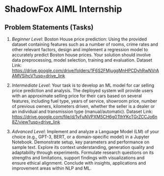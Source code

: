 # ShadowFox AIML Internship

## Problem Statements (Tasks)

1) *Beginner Level*: Boston House price prediction: Using the provided dataset containing features such as a number of rooms, crime rates and other relevant factors, design and implement a regression model to accurately predict Boston house prices. Your solution should involve data preprocessing, model selection, training and evaluation.
Dataset Link: https://drive.google.com/drive/folders/1F6S2FMjuggMnHPCDyhRwNVrAAMVSihcV?usp=drive_link

3) *Intermediate Level*: Your task is to develop an ML model for car selling price prediction and analysis. The deployed system will provide users with an approximate selling price for their cars based on several features, including fuel type, years of service, showroom price, number of previous owners, kilometers driven, whether the seller is a dealer or an individual and transmission type (manual/automatic).
Dataset Link: https://drive.google.com/file/d/1yFuNVPXM5CH6g0TthYKcTGrZCCJo6n8Z/view?usp=drive_link

4) *Advanced Level*:  Implement and analyze a Language Model (LM) of your choice (e.g., GPT-3, BERT, or a domain-specific model) in a Jupyter Notebook. Demonstrate setup, key parameters and performance on sample text. Explore its context understanding, generation quality and adaptability through experiments. Formulate research questions on its strengths and limitations, support findings with visualizations and ensure ethical alignment. Conclude with insights, applications and improvement areas within NLP and ML.
